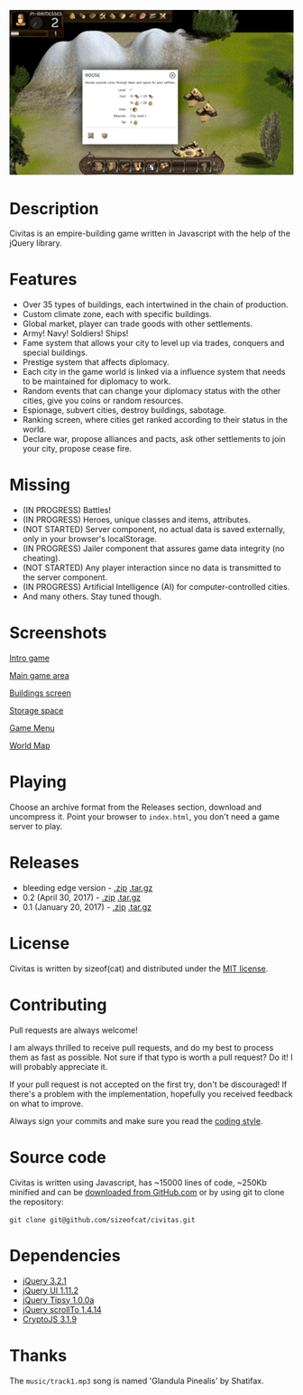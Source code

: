![Main game area](docs/images/game-started.png)

Description
===========

Civitas is an empire-building game written in Javascript with the help of the jQuery library.

Features
========

- Over 35 types of buildings, each intertwined in the chain of production.
- Custom climate zone, each with specific buildings.
- Global market, player can trade goods with other settlements.
- Army! Navy! Soldiers! Ships!
- Fame system that allows your city to level up via trades, conquers and special buildings.
- Prestige system that affects diplomacy.
- Each city in the game world is linked via a influence system that needs to be maintained for diplomacy to work.
- Random events that can change your diplomacy status with the other cities, give you coins or
random resources.
- Espionage, subvert cities, destroy buildings, sabotage.
- Ranking screen, where cities get ranked according to their status in the world.
- Declare war, propose alliances and pacts, ask other settlements to join your city, propose cease fire.

Missing
=======

- (IN PROGRESS) Battles!
- (IN PROGRESS) Heroes, unique classes and items, attributes.
- (NOT STARTED) Server component, no actual data is saved externally, only in your browser's localStorage.
- (IN PROGRESS) Jailer component that assures game data integrity (no cheating).
- (NOT STARTED) Any player interaction since no data is transmitted to the server component.
- (IN PROGRESS) Artificial Intelligence (AI) for computer-controlled cities.
- And many others. Stay tuned though.

Screenshots
===========

[Intro game](docs/images/intro-game.png)

[Main game area](docs/images/game-started.png)

[Buildings screen](docs/images/buildings-screen.png)

[Storage space](docs/images/storage.png)

[Game Menu](docs/images/game-menu.png)

[World Map](docs/images/world-map.png)

Playing
=======

Choose an archive format from the Releases section, download and uncompress it. Point your browser to `index.html`, you don't need a game server to play.

Releases
========

- bleeding edge version - [.zip](https://github.com/sizeofcat/civitas/archive/master.zip) [.tar.gz](https://github.com/sizeofcat/civitas/archive/master.tar.gz)
- 0.2 (April 30, 2017) - [.zip](https://github.com/sizeofcat/civitas/archive/v0.2.zip) [.tar.gz](https://github.com/sizeofcat/civitas/archive/v0.2.tar.gz)
- 0.1 (January 20, 2017) - [.zip](https://github.com/sizeofcat/civitas/archive/v0.1.zip) [.tar.gz](https://github.com/sizeofcat/civitas/archive/v0.1.tar.gz)

License
=======

Civitas is written by sizeof(cat) <sizeofcat AT riseup DOT net> and distributed under the [MIT license](LICENSE).

Contributing
============

Pull requests are always welcome!

I am always thrilled to receive pull requests, and do my best to process them as fast as possible. Not sure if that typo is worth a pull request? Do it! I will probably appreciate it.

If your pull request is not accepted on the first try, don't be discouraged! If there's a problem with the implementation, hopefully you received feedback on what to improve.

Always sign your commits and make sure you read the [coding style](CODING-STYLE.md).

Source code
===========

Civitas is written using Javascript, has ~15000 lines of code, ~250Kb minified and can be [downloaded from GitHub.com](https://github.com/sizeofcat/civitas/archive/master.zip) or by using git to clone the repository:

`git clone git@github.com/sizeofcat/civitas.git`

Dependencies
============

- [jQuery 3.2.1](https://jquery.com/)
- [jQuery UI 1.11.2](https://jqueryui.com/)
- [jQuery Tipsy 1.0.0a](https://github.com/jaz303/tipsy)
- [jQuery scrollTo 1.4.14](https://github.com/flesler/jquery.scrollTo)
- [CryptoJS 3.1.9](https://github.com/brix/crypto-js)

Thanks
======

The `music/track1.mp3` song is named 'Glandula Pinealis' by Shatifax.